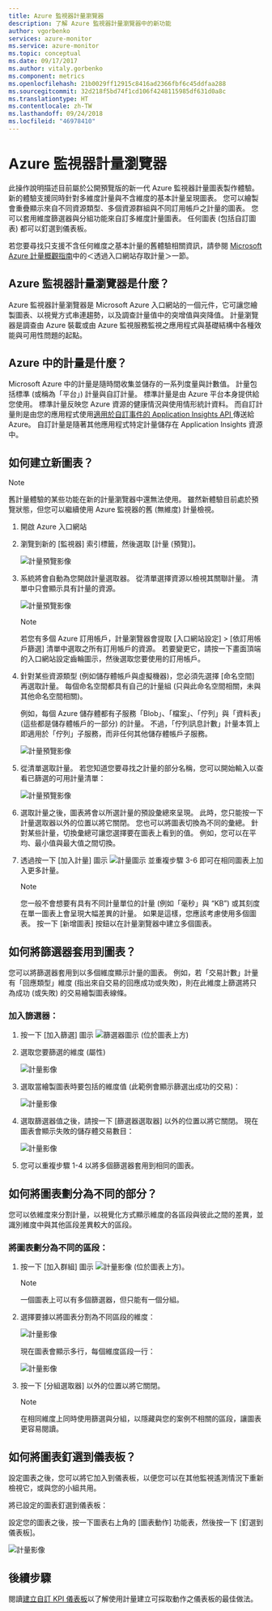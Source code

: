 ```yaml
---
title: Azure 監視器計量瀏覽器
description: 了解 Azure 監視器計量瀏覽器中的新功能
author: vgorbenko
services: azure-monitor
ms.service: azure-monitor
ms.topic: conceptual
ms.date: 09/17/2017
ms.author: vitaly.gorbenko
ms.component: metrics
ms.openlocfilehash: 21b0029ff12915c8416ad2366fbf6c45ddfaa288
ms.sourcegitcommit: 32d218f5bd74f1cd106f4248115985df631d0a8c
ms.translationtype: HT
ms.contentlocale: zh-TW
ms.lasthandoff: 09/24/2018
ms.locfileid: "46978410"
---
```

# <a name="azure-monitor-metrics-explorer"></a>Azure 監視器計量瀏覽器

此操作說明描述目前屬於公開預覽版的新一代 Azure 監視器計量圖表製作體驗。 新的體驗支援同時針對多維度計量與不含維度的基本計量呈現圖表。 您可以繪製會重疊顯示來自不同資源類型、多個資源群組與不同訂用帳戶之計量的圖表。 您可以套用維度篩選器與分組功能來自訂多維度計量圖表。 任何圖表 (包括自訂圖表) 都可以釘選到儀表板。

若您要尋找只支援不含任何維度之基本計量的舊體驗相關資訊，請參閱 [Microsoft Azure 計量概觀指南](https://docs.microsoft.com/azure/monitoring-and-diagnostics/monitoring-overview-metrics)中的＜透過入口網站存取計量＞一節。

## <a name="what-is-azure-monitor-metrics-explorer"></a>Azure 監視器計量瀏覽器是什麼？

Azure 監視器計量瀏覽器是 Microsoft Azure 入口網站的一個元件，它可讓您繪製圖表、以視覺方式串連趨勢，以及調查計量值中的突增值與突降值。 計量瀏覽器是調查由 Azure 裝載或由 Azure 監視服務監視之應用程式與基礎結構中各種效能與可用性問題的起點。 

## <a name="what-are-metrics-in-azure"></a>Azure 中的計量是什麼？

Microsoft Azure 中的計量是隨時間收集並儲存的一系列度量與計數值。 計量包括標準 (或稱為「平台」) 計量與自訂計量。 標準計量是由 Azure 平台本身提供給您使用。 標準計量反映您 Azure 資源的健康情況與使用情形統計資料。 而自訂計量則是由您的應用程式使用[適用於自訂事件的 Application Insights API ](https://docs.microsoft.com/azure/application-insights/app-insights-api-custom-events-metrics) 傳送給 Azure。 自訂計量是隨著其他應用程式特定計量儲存在 Application Insights 資源中。



## <a name="how-do-i-create-a-new-chart"></a>如何建立新圖表？

   > [!NOTE]
   > 舊計量體驗的某些功能在新的計量瀏覽器中還無法使用。 雖然新體驗目前處於預覽狀態，但您可以繼續使用 Azure 監視器的舊 (無維度) 計量檢視。 

1. 開啟 Azure 入口網站
2. 瀏覽到新的 [監視器] 索引標籤，然後選取 [計量 (預覽)]。

   ![計量預覽影像](./media/monitoring-metric-charts/0001.png)

3. 系統將會自動為您開啟計量選取器。 從清單選擇資源以檢視其關聯計量。 清單中只會顯示具有計量的資源。

   ![計量預覽影像](./media/monitoring-metric-charts/0002.png)

   > [!NOTE]
   >若您有多個 Azure 訂用帳戶，計量瀏覽器會提取 [入口網站設定] > [依訂用帳戶篩選] 清單中選取之所有訂用帳戶的資源。 若要變更它，請按一下畫面頂端的入口網站設定齒輪圖示，然後選取您要使用的訂用帳戶。

4. 針對某些資源類型 (例如儲存體帳戶與虛擬機器)，您必須先選擇 [命名空間] 再選取計量。 每個命名空間都具有自己的計量組 (只與此命名空間相關，未與其他命名空間相關)。

   例如，每個 Azure 儲存體都有子服務「Blob」、「檔案」、「佇列」與「資料表」(這些都是儲存體帳戶的一部分) 的計量。 不過，「佇列訊息計數」計量本質上即適用於「佇列」子服務，而非任何其他儲存體帳戶子服務。

   ![計量預覽影像](./media/monitoring-metric-charts/0003.png)

5. 從清單選取計量。 若您知道您要尋找之計量的部分名稱，您可以開始輸入以查看已篩選的可用計量清單：

   ![計量預覽影像](./media/monitoring-metric-charts/0004.png)

6. 選取計量之後，圖表將會以所選計量的預設彙總來呈現。 此時，您只能按一下計量選取器以外的位置以將它關閉。 您也可以將圖表切換為不同的彙總。 針對某些計量，切換彙總可讓您選擇要在圖表上看到的值。 例如，您可以在平均、最小值與最大值之間切換。 

7. 透過按一下 [加入計量] 圖示 ![計量圖示](./media/monitoring-metric-charts/icon001.png) 並重複步驟 3-6 即可在相同圖表上加入更多計量。

   > [!NOTE]
   > 您一般不會想要有具有不同計量單位的計量 (例如「毫秒」與 “KB”) 或其刻度在單一圖表上會呈現大幅差異的計量。 如果是這樣，您應該考慮使用多個圖表。 按一下 [新增圖表] 按鈕以在計量瀏覽器中建立多個圖表。

## <a name="how-do-i-apply-filters-to-the-charts"></a>如何將篩選器套用到圖表？

您可以將篩選器套用到以多個維度顯示計量的圖表。 例如，若「交易計數」計量有「回應類型」維度 (指出來自交易的回應成功或失敗)，則在此維度上篩選將只為成功 (或失敗) 的交易繪製圖表線條。 

### <a name="to-add-a-filter"></a>加入篩選器：

1. 按一下 [加入篩選] 圖示 ![篩選器圖示](./media/monitoring-metric-charts/icon002.png) (位於圖表上方)

2. 選取您要篩選的維度 (屬性)

   ![計量影像](./media/monitoring-metric-charts/0006.png)

3. 選取當繪製圖表時要包括的維度值 (此範例會顯示篩選出成功的交易)：

   ![計量影像](./media/monitoring-metric-charts/0007.png)

4. 選取篩選器值之後，請按一下 [篩選器選取器] 以外的位置以將它關閉。 現在圖表會顯示失敗的儲存體交易數目：

   ![計量影像](./media/monitoring-metric-charts/0008.png)

5. 您可以重複步驟 1-4 以將多個篩選器套用到相同的圖表。

## <a name="how-do-i-segment-a-chart"></a>如何將圖表劃分為不同的部分？

您可以依維度來分割計量，以視覺化方式顯示維度的各區段與彼此之間的差異，並識別維度中與其他區段差異較大的區段。 

### <a name="to-segment-a-chart"></a>將圖表劃分為不同的區段：

1. 按一下 [加入群組] 圖示  ![計量影像](./media/monitoring-metric-charts/icon003.png) (位於圖表上方)。
 
   > [!NOTE]
   > 一個圖表上可以有多個篩選器，但只能有一個分組。

2. 選擇要據以將圖表分割為不同區段的維度： 

   ![計量影像](./media/monitoring-metric-charts/0010.png)

   現在圖表會顯示多行，每個維度區段一行：

   ![計量影像](./media/monitoring-metric-charts/0012.png)

3. 按一下 [分組選取器] 以外的位置以將它關閉。

   > [!NOTE]
   > 在相同維度上同時使用篩選與分組，以隱藏與您的案例不相關的區段，讓圖表更容易閱讀。

## <a name="how-do-i-pin-charts-to-dashboards"></a>如何將圖表釘選到儀表板？

設定圖表之後，您可以將它加入到儀表板，以便您可以在其他監視遙測情況下重新檢視它，或與您的小組共用。 

將已設定的圖表釘選到儀表板：

設定您的圖表之後，按一下圖表右上角的 [圖表動作] 功能表，然後按一下 [釘選到儀表板]。

   ![計量影像](./media/monitoring-metric-charts/0013.png)

## <a name="next-steps"></a>後續步驟

  閱讀[建立自訂 KPI 儀表板](https://docs.microsoft.com/azure/application-insights/app-insights-tutorial-dashboards)以了解使用計量建立可採取動作之儀表板的最佳做法。